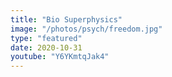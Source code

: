 ```yaml
---
title: "Bio Superphysics"
image: "/photos/psych/freedom.jpg"
type: "featured"
date: 2020-10-31
youtube: "Y6YKmtqJak4"
---
```

